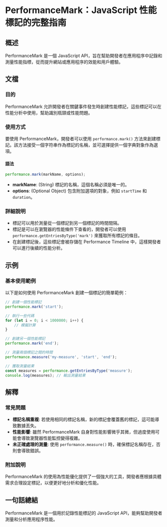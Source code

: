 <!--
Meta Description: # PerformanceMark：JavaScript 性能標記的完整指南 ## 概述 PerformanceMark 是一個 JavaScript API，旨在幫助開發者在應用程序中記錄和測量性能指標，從而提升網站或應用程序的效能和用戶體驗。 ## 文檔 ### 目的 PerformanceMa...
Meta Keywords: performance, performancemark, javascript, mark, measure
-->

# PerformanceMark：JavaScript 性能標記的完整指南

## 概述
PerformanceMark 是一個 JavaScript API，旨在幫助開發者在應用程序中記錄和測量性能指標，從而提升網站或應用程序的效能和用戶體驗。

## 文檔
### 目的
PerformanceMark 允許開發者在關鍵事件發生時創建性能標記，這些標記可以在性能分析中使用，幫助識別瓶頸或性能問題。

### 使用方式
要使用 PerformanceMark，開發者可以使用 `performance.mark()` 方法來創建標記。該方法接受一個字符串作為標記的名稱，並可選擇提供一個字典對象作為選項。

#### 語法
```javascript
performance.mark(markName, options);
```

- **markName**: (String) 標記的名稱，這個名稱必須是唯一的。
- **options**: (Optional Object) 包含附加選項的對象，例如 `startTime` 和 `duration`。

### 詳細說明
- 標記可以用於測量從一個標記到另一個標記的時間間隔。
- 標記是可以在瀏覽器的性能條件下查看的，開發者可以使用 `performance.getEntriesByType('mark')` 來獲取所有標記的條目。
- 在創建標記後，這些標記會被存儲在 Performance Timeline 中，這樣開發者可以進行後續的性能分析。

## 示例
### 基本使用範例
以下是如何使用 PerformanceMark 創建一個標記的簡單範例：

```javascript
// 創建一個性能標記
performance.mark('start');

// 執行一些代碼
for (let i = 0; i < 1000000; i++) {
    // 模擬計算
}

// 創建另一個性能標記
performance.mark('end');

// 測量兩個標記之間的時間
performance.measure('my-measure', 'start', 'end');

// 獲取測量結果
const measures = performance.getEntriesByType('measure');
console.log(measures); // 輸出測量結果
```

## 解釋
### 常見問題
- **標記名稱重複**: 若使用相同的標記名稱，新的標記會覆蓋舊的標記，這可能導致數據丟失。
- **性能影響**: 雖然 PerformanceMark 自身對性能影響微乎其微，但過度使用可能會導致瀏覽器性能監控變得複雜。
- **未正確處理的測量**: 使用 `performance.measure()` 時，確保標記名稱存在，否則會導致錯誤。

### 附加說明
PerformanceMark 的使用為性能優化提供了一個強大的工具，開發者應根據具體需求合理設定標記，以便更好地分析和優化性能。

## 一句話總結
PerformanceMark 是一個用於記錄性能標記的 JavaScript API，能夠幫助開發者測量和分析應用程序性能。
